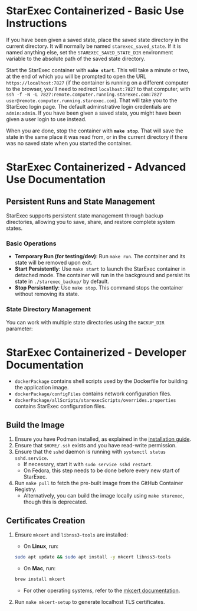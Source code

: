 # StarExec Containerized - Basic Use Instructions

If you have been given a saved state, place the saved state directory in the current directory. It will normally be named `starexec_saved_state`.
If it is named anything else, set the `STAREXEC_SAVED_STATE_DIR` environment variable to the absolute path of the saved state directory.

Start the StarExec container with **`make start`**.
This will take a minute or two, at the end of which you will be prompted to open the URL `https://localhost:7827`
(if the container is running on a different computer to the browser, you'll need to redirect `localhost:7827` to that computer, with  `ssh -f -N -L 7827:remote.computer.running.starexec.com:7827 user@remote.computer.running.starexec.com`).
That will take you to the StarExec login page.
The default adminstrative login credentials are `admin:admin`.
If you have been given a saved state, you might have been given a user login to use instead.

When you are done, stop the container with **`make stop`**.
That will save the state in the same place it was read from, or in the current directory if there was no saved state when you started the container.

# StarExec Containerized - Advanced Use Documentation

## Persistent Runs and State Management

StarExec supports persistent state management through backup directories, allowing you to save, share, and restore complete system states.

### Basic Operations

- **Temporary Run (for testing/dev)**: Run `make run`. The container and its state will be removed upon exit.
- **Start Persistently**: Use `make start` to launch the StarExec container in detached mode. The container will run in the background and persist its state in `./starexec_backup/` by default.
- **Stop Persistently**: Use `make stop`. This command stops the container without removing its state.

### State Directory Management

You can work with multiple state directories using the `BACKUP_DIR` parameter:
# StarExec Containerized - Developer Documentation

- `dockerPackage` contains shell scripts used by the Dockerfile for building the application image.
- `dockerPackage/configFiles` contains network configuration files.
- `dockerPackage/allScripts/starexecScripts/overrides.properties` contains StarExec configuration files.

## Build the Image

1. Ensure you have Podman installed, as explained in the [installation guide](../README.md).
2. Ensure that `$HOME/.ssh` exists and you have read-write permission.
3. Ensure that the `sshd` daemon is running with `systemctl status sshd.service`.
    - If necessary, start it with `sudo service sshd restart`.
    - On Fedora, this step needs to be done before every new start of StarExec.
4. Run `make pull` to fetch the pre-built image from the GitHub Container Registry.
    - Alternatively, you can build the image locally using `make starexec`, though this is deprecated.

## Certificates Creation

1. Ensure `mkcert` and `libnss3-tools` are installed:

    - On **Linux**, run:

    ```bash
    sudo apt update && sudo apt install -y mkcert libnss3-tools
    ```

    - On **Mac**, run:

    ```bash
    brew install mkcert
    ```

    - For other operating systems, refer to the [mkcert documentation](https://github.com/FiloSottile/mkcert).

2. Run `make mkcert-setup` to generate localhost TLS certificates.


